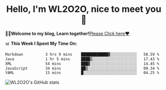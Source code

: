 <h1 align = "center">Hello, I'm WL2O2O, nice to meet you 👋</h1>

🧑‍💻**Welcome to my blog, Learn together!**[Please Click here❤️](https://wl2o2o.github.io)

📊 **This Week I Spent My Time On:**
<!--START_SECTION:waka-->

```txt
Markdown          3 hrs 9 mins    ████████████▓░░░░░░░░░░░░   50.59 %
Java              1 hr 5 mins     ████▒░░░░░░░░░░░░░░░░░░░░   17.43 %
XML               54 mins         ███▓░░░░░░░░░░░░░░░░░░░░░   14.45 %
JavaScript        34 mins         ██▒░░░░░░░░░░░░░░░░░░░░░░   09.34 %
YAML              15 mins         █░░░░░░░░░░░░░░░░░░░░░░░░   04.25 %
```

<!--END_SECTION:waka-->

![WL2O2O's GitHub stats](https://github-readme-stats.vercel.app/api?username=wl2o2o&show_icons=true)


<!--
**WL2O2O/WL2O2O** is a ✨ _special_ ✨ repository because its `README.md` (this file) appears on your GitHub profile.

Here are some ideas to get you started:

- 🔭 I’m currently working on ...
- 🌱 I’m currently learning ...
- 👯 I’m looking to collaborate on ...
- 🤔 I’m looking for help with ...
- 💬 Ask me about ...
- 📫 How to reach me: ...
- 😄 Pronouns: ...
- ⚡ Fun fact: ...
-->
